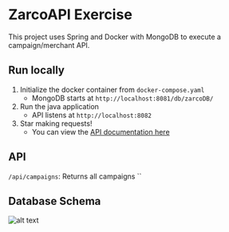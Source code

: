 # ZarcoAPI Exercise

This project uses Spring and Docker with MongoDB to execute a campaign/merchant API.

## Run locally

1. Initialize the docker container from `docker-compose.yaml`
   - MongoDB starts at `http://localhost:8081/db/zarcoDB/`
2. Run the java application
   - API listens at `http://localhost:8082`
3. Star making requests!
   - You can view the [API documentation here](https://documenter.getpostman.com/view/5971394/Uz5CLxaU)

## API

`/api/campaigns`: Returns all campaigns
``

## Database Schema

![alt
text](https://github.com/dinis-rodrigues/ZarcoAPI-Exercise/blob/master/db-schema.png)
